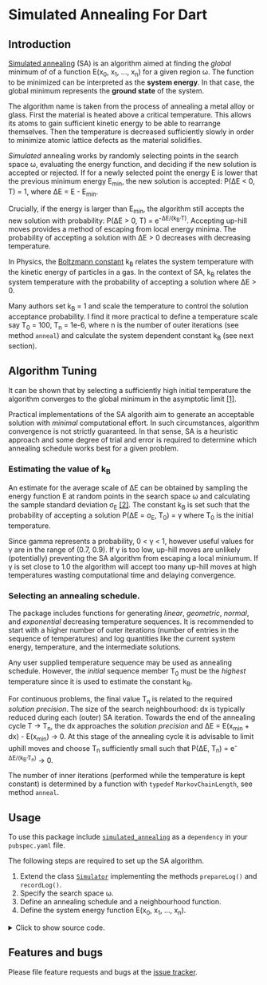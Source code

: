 # Simulated Annealing For Dart

## Introduction
[Simulated annealing][SA-Wiki] (SA) is an algorithm aimed at finding the *global* minimum of
of a function E(x<sub>0</sub>, x<sub>1</sub>, ..., x<sub>n</sub>) for a given region &omega;.
The function to be minimized can be interpreted as the
**system energy**. In that case, the global minimum represents
the **ground state** of the system.

The algorithm name is taken from the process of annealing a metal alloy or glass.
First the material is heated above a critical temperature. This allows its atoms to gain
sufficient kinetic energy to be able to rearrange themselves.
Then the temperature is decreased sufficiently slowly
in order to minimize atomic lattice defects as the material solidifies.

*Simulated* annealing works by randomly selecting points in the search space &omega;,
evaluating the energy function, and deciding if the new solution is accepted or rejected.
If for a newly selected point the energy E is lower that the previous minimum energy
E<sub>min</sub>, the new solution is accepted: P(&Delta;E < 0, T) = 1,
where &Delta;E = E - E<sub>min</sub>.

 Crucially, if the energy is larger than E<sub>min</sub>, the algorithm still accepts the
 new solution with probability: P(&Delta;E > 0, T) = e<sup>-&Delta;E/(k<sub>B</sub>&middot;T)</sup>.
 Accepting up-hill moves provides a method of escaping from local energy minima.
 The probability of accepting a solution with &Delta;E > 0 decreases with decreasing temperature.

In Physics, the [Boltzmann constant][Boltzmann] k<sub>B</sub> relates the system
temperature with the kinetic energy of particles in a gas. In the context of SA,
k<sub>B</sub> relates the system temperature with the probability of accepting a solution where &Delta;E > 0.

Many authors set k<sub>B</sub> = 1 and scale the temperature to control the
solution acceptance probability. I find it more practical to define a temperature
scale say T<sub>0</sub> = 100, T<sub>n</sub> = 1e-6, where n is the number of
outer iterations (see method `anneal`) and calculate the system dependent
constant k<sub>B</sub> (see next section).
<!-- Note: The initial temperature T<sub>0</sub> must be
the largest value in the sequence and T<sub>n</sub>
is a small value approaching zero. -->

## Algorithm Tuning
It can be shown that by selecting a sufficiently high initial
temperature  the algorithm converges to the global minimum in
the asymptotic limit [\[1\]][1].

Practical implementations of the SA algorith aim to generate
an acceptable solution with *minimal* computational effort. In such circumstances,
algorithm convergence is not
strictly guaranteed. In that sense, SA is a heuristic approach and some
degree of trial and error is required to determine which annealing schedule
works best for a given problem.

### Estimating the value of k<sub>B</sub>
An estimate for the average scale of &Delta;E can be obtained by sampling the energy function E
at random points in the search space &omega; and calculating the sample standard deviation &sigma;<sub>E</sub>
[\[2\]][2]. The constant k<sub>B</sub> is set such that the probability of accepting a solution
P(&Delta;E = &sigma;<sub>E</sub>, T<sub>0</sub>) = &gamma; where T<sub>0</sub> is the initial temperature.

Since gamma represents a probability, 0 < &gamma; < 1,  however useful values for &gamma;
are in the range of (0.7, 0.9). If &gamma; is too low, up-hill moves are unlikely (potentially) preventing the SA algorithm from
escaping a local miniumum. If &gamma; is set close to 1.0 the algorithm will accept too many up-hill
moves at high temperatures wasting computational time and delaying convergence.


### Selecting an annealing schedule.
The package includes functions for generating *linear*, *geometric*, *normal*, and *exponential*
decreasing temperature sequences.
It is recommended to start with a higher number of
outer iterations (number of entries in the sequence of temperatures) and log
quantities like the current system energy, temperature, and the intermediate solutions.

Any user supplied temperature sequence may be used as annealing schedule. However,
the *initial* sequence member T<sub>0</sub> must be the *highest* temperature since it is used
to estimate the constant k<sub>B</sub>.

For continuous problems, the
final value T<sub>n</sub> is related to the required *solution precision*.
The size of the search neighbourhood: dx is typically reduced during each (outer) SA iteration.
Towards the end of the annealing cycle T -> T<sub>n</sub>,
the dx approaches the *solution precision* and &Delta;E = E(x<sub>min</sub> + dx) - E(x<sub>min</sub>) -> 0.
At this stage of the annealing cycle it is advisable to limit uphill moves and choose T<sub>n</sub>
sufficiently small such that
P(&Delta;E, T<sub>n</sub>) = e<sup>-&Delta;E/(k<sub>B</sub>&middot;T<sub>n</sub>)</sup> -> 0.

The number of inner iterations (performed while the temperature is kept constant)
is determined by a function with `typedef` `MarkovChainLength`, see method `anneal`.


## Usage
To use this package include [`simulated_annealing`][simulated_annealing] as a `dependency` in your `pubspec.yaml` file.

The following steps are required to set up the SA algorithm.
1. Extend the class [`Simulator`][SimulatorClass] implementing the methods `prepareLog()` and  `recordLog()`.
2. Specify the search space &omega;.
3. Define an annealing schedule and a neighbourhood function.
4. Define the system energy function E(x<sub>0</sub>, x<sub>1</sub>, ..., x<sub>n</sub>).

<details><summary> Click to show source code.</summary>

```Dart
import 'dart:io';
import 'dart:math';

import 'package:simulated_annealing/simulated_annealing.dart';

class Sim extends Simulator {
  Sim(
    AnnealingSystem system,
    AnnealingSchedule schedule, {
    num gamma = 0.8,
    num? dE0,
    List<num>? xMin0,
  }) : super(
          system,
          schedule,
          gamma: gamma,
          dE0: dE0,
          xMin0: xMin0,
        );

  final rec = DataRecorder();

  @override
  void prepareLog() {
    rec.prepareVector('x', 3);
    rec.prepareScalar('Energy');
    rec.prepareScalar('P(dE)');
    rec.prepareScalar('Temperature');
    rec.prepareVector('dx', 3);
  }

  @override
  void recordLog() {
    rec.addVector('x', x);
    rec.addVector('dx', dx);
    rec.addScalar('Energy', eCurrent);
    rec.addScalar('P(dE)',
        (eCurrent - eMin) < 0 ? 1 : exp(-(eCurrent - eMin) / (kB * t)));
    rec.addScalar('Temperature', t);
  }
}

void main() async {
  // Defining a spherical search space.
  final radius = 2;
  final x = FixedInterval(-radius, radius);
  final y = ParametricInterval(
    () => -sqrt(pow(radius, 2) - pow(x.next(), 2)),
    () => sqrt(pow(radius, 2) - pow(x.next(), 2)),
  );
  final z = ParametricInterval(
    () => -sqrt(pow(radius, 2) - pow(y.next(), 2) - pow(x.next(), 2)),
    () => sqrt(pow(radius, 2) - pow(y.next(), 2) - pow(x.next(), 2)),
  );
  final space = SearchRegion([x, y, z]);

  // Defining an annealing schedule.
  final schedule = AnnealingSchedule(
    exponentialSequence(100, 1e-8, n: 750),
    space.size,
    [1e-6, 1e-6, 1e-6],
  );

  // Defining an energy function.
  // The energy function has a local minimum at xLocalMin
  // and a global minimum at xGlobalMin.
  final xGlobalMin = [0.5, 0.7, 0.8];
  final xLocalMin = [-1.0, -1.0, -0.5];
  num energy(List<num> x) {
    return 4.0 -
        4.0 * exp(-4 * xGlobalMin.distance(x)) -
        2.0 * exp(-6 * xLocalMin.distance(x));
  }

  // ignore: unused_element
  int markov(num temperature) {
     return 1;
    //return min(1 + 1~/(100*temperature),25);
  }

  // Construct a simulator instance.
  final simulator = Sim(
    AnnealingSystem(
      energy,
      space,
    ),
    schedule,
    gamma: 0.8,
    xMin0: xLocalMin,
  );

  print(simulator);

  final sample = simulator.system.x;
  for (var i = 0; i < simulator.system.sampleSize; i++) {
    sample[i].add(simulator.system.e[i]);
  }

  final xSol = simulator.anneal(markov);
  await File('../sample_data/log.dat').writeAsString(simulator.rec.export());
  await File('../sample_data/energy_sample.dat')
      .writeAsString(sample.export(label: 'x y z energy'));

  print(xSol);
}


```
</details>



## Features and bugs

Please file feature requests and bugs at the [issue tracker][tracker].

[tracker]: http://github.com/simphotonics/simulated_annealing/issues

[Boltzmann]: https://en.wikipedia.org/wiki/Boltzmann_constant

[1]: https://doi.org/10.1007/978-1-4419-1665-5_1

[2]: https://cdn.intechopen.com/pdfs/4631/InTech-Practical_considerations_for_simulated_annealing_implementation.pdf


[simulated_annealing]: https://pub.dev/packages/simulated_annealing

[SimulatorClass]: https://pub.dev/

[SA-Wiki]: https://en.wikipedia.org/wiki/Simulated_annealing
